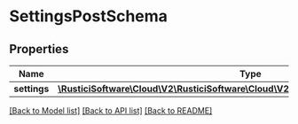 # SettingsPostSchema

## Properties
Name | Type | Description | Notes
------------ | ------------- | ------------- | -------------
**settings** | [**\RusticiSoftware\Cloud\V2\RusticiSoftware\Cloud\V2\Model\SettingsIndividualSchema[]**](SettingsIndividualSchema.md) |  | [optional] 

[[Back to Model list]](../README.md#documentation-for-models) [[Back to API list]](../README.md#documentation-for-api-endpoints) [[Back to README]](../README.md)


